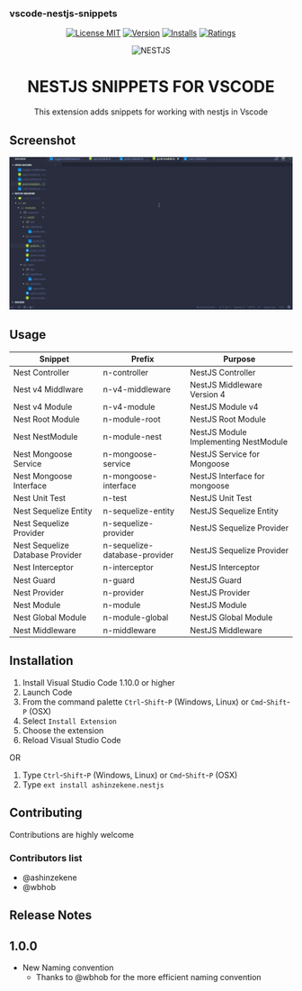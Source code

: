 ### vscode-nestjs-snippets

<p align="center">
<a title="License MIT" href="https://opensource.org/licenses/MIT"><img src="https://img.shields.io/badge/License-MIT-brightgreen.svg" alt="License MIT" /></a>
<a title="Version" href="https://marketplace.visualstudio.com/items?itemName=ashinzekene.nestjs"><img src="https://vsmarketplacebadge.apphb.com/version-short/ashinzekene.nestjs.svg" alt="Version" /></a>
<a title="Installs" href="https://marketplace.visualstudio.com/items?itemName=ashinzekene.nestjs"><img src="https://vsmarketplacebadge.apphb.com/installs/ashinzekene.nestjs.svg" alt="Installs" /></a>
<a title="Ratings" href="https://marketplace.visualstudio.com/items?itemName=ashinzekene.nestjs"><img src="https://vsmarketplacebadge.apphb.com/rating/ashinzekene.nestjs.svg" alt="Ratings" /></a>
</p>

<p align="center">
  <img src="https://github.com/ashinzekene/vscode-nestjs-snippets/blob/master/nestjs.jpg?raw=true" alt="NESTJS" />
  <h1 align="center">NESTJS SNIPPETS FOR VSCODE</h1>
  <p align="center">This extension adds snippets for working with nestjs in Vscode</p>
</p>

## Screenshot

![Usage](img.gif)

## Usage
Snippet                       |Prefix               | Purpose                                   |
----------------------------------------| ------------------------------| --------------------------------------------------------------|
Nest Controller                         | n-controller                  | NestJS Controller                                             |
Nest v4 Middlware                       | n-v4-middleware               | NestJS Middleware Version 4                                   |
Nest v4 Module                          | n-v4-module                   | NestJS Module v4                                              |
Nest Root Module                        | n-module-root                 | NestJS Root Module                                            |
Nest NestModule                         | n-module-nest                 | NestJS Module Implementing NestModule                         |
Nest Mongoose Service                   | n-mongoose-service            | NestJS Service for Mongoose                                   |
Nest Mongoose Interface                 | n-mongoose-interface          | NestJS Interface for mongoose                                 |
Nest Unit Test                          | n-test                        | NestJS Unit Test                                              |
Nest Sequelize Entity                   | n-sequelize-entity            | NestJS Sequelize Entity                                       |
Nest Sequelize Provider                 | n-sequelize-provider          | NestJS Sequelize Provider                                     |
Nest Sequelize Database Provider        | n-sequelize-database-provider | NestJS Sequelize Provider                                     |
Nest Interceptor                        | n-interceptor                 | NestJS Interceptor                                            |
Nest Guard                              | n-guard                       | NestJS Guard                                                  |
Nest Provider                           | n-provider                    | NestJS Provider                                               |
Nest Module                             | n-module                      | NestJS Module                                                 |
Nest Global Module                      | n-module-global               | NestJS Global Module                                          |
Nest Middleware                         | n-middleware                  | NestJS Middleware                                             |

## Installation

1.  Install Visual Studio Code 1.10.0 or higher
1.  Launch Code
1.  From the command palette `Ctrl`-`Shift`-`P` (Windows, Linux) or `Cmd`-`Shift`-`P` (OSX)
1.  Select `Install Extension`
1.  Choose the extension
1.  Reload Visual Studio Code

OR

1.  Type `Ctrl`-`Shift`-`P` (Windows, Linux) or `Cmd`-`Shift`-`P` (OSX)
1.  Type `ext install ashinzekene.nestjs`

## Contributing

Contributions are highly welcome

### Contributors list
- @ashinzekene
- @wbhob

## Release Notes

## 1.0.0

- New Naming convention
  - Thanks to @wbhob for the more efficient naming convention


